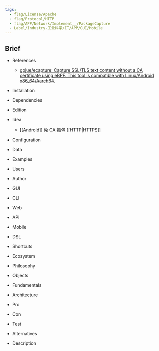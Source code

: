 ```yaml
---
tags:
  - flag/License/Apache
  - flag/Protocol/HTTP
  - flag/APP/Network/Implement__/PackageCapture
  - Label/Industry-工业科学/IT/APP/GUI/Mobile
---
```


## Brief

- References
    - [gojue/ecapture: Capture SSL/TLS text content without a CA certificate using eBPF. This tool is compatible with Linux/Android x86\_64/Aarch64.](https://github.com/gojue/ecapture)

- Installation

- Dependencies

- Edition

- Idea
    - [[Android]] 免 CA 抓包 [[HTTP|HTTPS]]

- Configuration

- Data

- Examples

- Users

- Author

- GUI

- CLI

- Web

- API

- Mobile

- DSL

- Shortcuts

- Ecosystem

- Philosophy

- Objects

- Fundamentals

- Architecture

- Pro

- Con

- Test

- Alternatives

- Description
